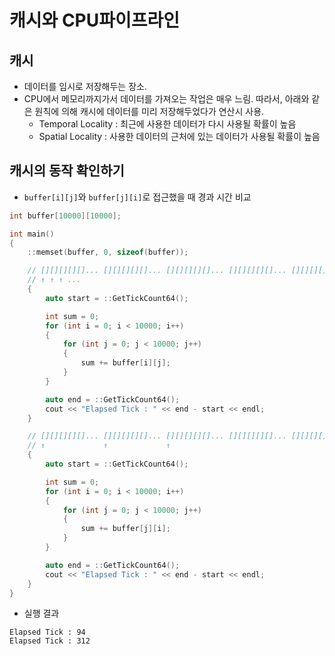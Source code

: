 # 캐시와 CPU파이프라인
## 캐시
- 데이터를 임시로 저장해두는 장소.
- CPU에서 메모리까지가서 데이터를 가져오는 작업은 매우 느림. 따라서, 아래와 같은 원칙에 의해 캐시에 데이터를 미리 저장해두었다가 연산시 사용.
  - Temporal Locality : 최근에 사용한 데이터가 다시 사용될 확률이 높음
  - Spatial Locality : 사용한 데이터의 근처에 있는 데이터가 사용될 확률이 높음
## 캐시의 동작 확인하기
- `buffer[i][j]`와 `buffer[j][i]`로 접근했을 때 경과 시간 비교
```c++
int buffer[10000][10000];

int main()
{
    ::memset(buffer, 0, sizeof(buffer));

    // [][][][][]... [][][][][]... [][][][][]... [][][][][]... [][][][][]...
    // ↑ ↑ ↑ ...
    {
        auto start = ::GetTickCount64();

        int sum = 0;
        for (int i = 0; i < 10000; i++)
        {
            for (int j = 0; j < 10000; j++)
            {
                sum += buffer[i][j];
            }
        }

        auto end = ::GetTickCount64();
        cout << "Elapsed Tick : " << end - start << endl;
    }

    // [][][][][]... [][][][][]... [][][][][]... [][][][][]... [][][][][]...
    // ↑             ↑             ↑ 
    {
        auto start = ::GetTickCount64();

        int sum = 0;
        for (int i = 0; i < 10000; i++)
        {
            for (int j = 0; j < 10000; j++)
            {
                sum += buffer[j][i];
            }
        }

        auto end = ::GetTickCount64();
        cout << "Elapsed Tick : " << end - start << endl;
    }
}
```
- 실행 결과
```
Elapsed Tick : 94
Elapsed Tick : 312
```

